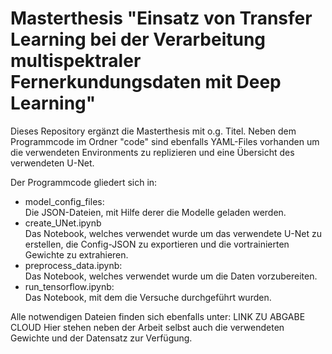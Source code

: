 # Masterthesis "Einsatz von Transfer Learning bei der Verarbeitung multispektraler Fernerkundungsdaten mit Deep Learning"

Dieses Repository ergänzt die Masterthesis mit o.g. Titel.
Neben dem Programmcode im Ordner "code" sind ebenfalls YAML-Files vorhanden um die verwendeten Environments zu replizieren und eine Übersicht des verwendeten U-Net.

Der Programmcode gliedert sich in:
- model_config_files:\
  Die JSON-Dateien, mit Hilfe derer die Modelle geladen werden.
- create_UNet.ipynb\
  Das Notebook, welches verwendet wurde um das verwendete U-Net zu erstellen, die Config-JSON zu exportieren und die vortrainierten Gewichte zu extrahieren.
- preprocess_data.ipynb:\
  Das Notebook, welches verwendet wurde um die Daten vorzubereiten.
- run_tensorflow.ipynb:\
  Das Notebook, mit dem die Versuche durchgeführt wurden.

Alle notwendigen Dateien finden sich ebenfalls unter: LINK ZU ABGABE CLOUD
Hier stehen neben der Arbeit selbst auch die verwendeten Gewichte und der Datensatz zur Verfügung.
